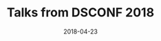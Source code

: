 ---
date: 2018-04-23
title: Talks from DSCONF 2018
speaker: Jina Anne, Nathan Curtis &amp; more...
link: https://dsconference.com/dsconf-conference-day/
image: ./images/dsconf-2018.jpg
description: The DSConf was a 2-day conference in Finland dedicated to Design Systems. Some of the keynote speakers include Nathan Curtis, Hayley Hughes and the IBM team, Karri Saarinen from Airbnb and more.

---